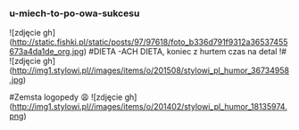 ### u-miech-to-po-owa-sukcesu ###
![zdjęcie gh] (http://static.fishki.pl/static/posts/97/97618/foto_b336d791f9312a36537455673a4da1de_org.jpg)
#DIETA -ACH DIETA, koniec z hurtem czas na detal !#
![zdjęcie gh] (http://img1.stylowi.pl//images/items/o/201508/stylowi_pl_humor_36734958.jpg) 


#Zemsta logopedy :weary:
![zdjęcie gh] (http://img1.stylowi.pl//images/items/o/201402/stylowi_pl_humor_18135974.png)
